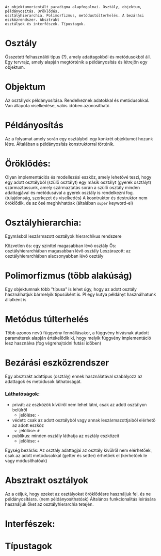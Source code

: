 ```
Az objektumorientált paradigma alapfogalmai. Osztály, objektum, példányosítás. Öröklődés,
osztályhierarchia. Polimorfizmus, metódustúlterhelés. A bezárási eszközrendszer. Absztrakt
osztályok és interfészek. Típustagok.
```

# **Osztály**
Összetett felhasználói típus (?), amely adattagokból és metódusokból áll.
Egy tervrajz, amely alapján megtörténik a példányosítás és létrejön egy objektum.




# **Objektum**
Az osztályok példányosítása. Rendelkeznek adatokkal és metódusokkal.
Van állapota viselkedése, valós időben azonosítható.

# **Példányosítás**
Az a folyamat amely során egy osztályból egy konkrét objektumot hozunk létre.
Általában a példányosítás konstruktorral történik.

# **Öröklődés**:
Olyan implementációs és modellezési eszköz, amely lehetővé teszi, hogy egy adott osztályból (szülő osztályt) egy másik osztályt (gyerek osztályt) származtassunk, amely származtatás során a szülő osztály minden adattagjával és metódusával a gyerek osztály is rendelkezni fog. (tulajdonság, szerkezet és viselkedés)
A kosntruktor és destruktor nem öröklődik, de az ősé meghívhatóak (általában `super` keyword-el)
# **Osztályhierarchia**:
Egymásból leszármazott osztályok hierarchikus rendszere

Közvetlen ős: egy szinttel magasabban lévő osztály
Ős: osztályhierarchiában magasabban lévő osztály
Leszárazott: az osztályhierarchiában alacsonyabban lévő osztály

# **Polimorfizmus** (több alakúság)
Egy objektumnak több "típusa" is lehet úgy, hogy az adott osztály használhatjuk bármelyik típusúként is.
Pl egy kutya példányt használhatunk állatként is

# **Metódus túlterhelés**
Több azonos nevű függvény fennállásakor, a függvény hívásnak átadott paraméterek alapján értékelődik ki, hogy melyik függvény implementáció lesz használva (fog végrehajtódni futási időben)

# Bezárási eszközrendszer
Egy absztrakt adattípus (osztály) ennek használatával szabályozz az adattagok és metódusok láthatóságát.
### Láthatóságok:
- privát: az eszközök kívülről nem lehet látni, csak az adott osztályon belülről
	- jelölése: `-`
- védett: csak az adott osztályból vagy annak leszármazottjaiból elérhető az adott eszköz
	- jelölőse: `#`
- publikus: minden osztály láthatja az osztály eszközeit
	- jelölése: `+`

Egység bezárás: 
Az osztály adattagjai az osztály kívülről nem elérhetőek, csak az adott metódusokkal (getter és setter) érhetőek el (kérhetőek le vagy módusíthatóak)

# Absztrakt osztályok
Az a céljuk, hogy ezeket az osztályokat öröklődésre használjuk fel, és ne példányosításra. (nem példányosíthatóak)
Általános funkcionalitás leírására használjuk őket az osztályhierarchia tetején.
# Interfészek:



# Típustagok

